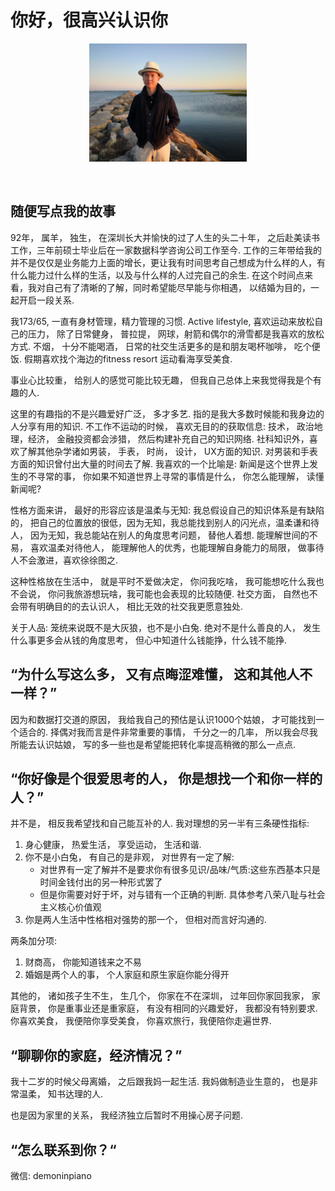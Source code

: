 # 你好，很高兴认识你

<p align="center"><img width=50% src="imgs/selfie.jpg"></p>
&nbsp;&nbsp;&nbsp;&nbsp;&nbsp;&nbsp;&nbsp;&nbsp;&nbsp;&nbsp;&nbsp;&nbsp;&nbsp;&nbsp;&nbsp;&nbsp;&nbsp;&nbsp;&nbsp;


## 随便写点我的故事

92年， 属羊， 独生， 在深圳长大并愉快的过了人生的头二十年， 之后赴美读书工作，三年前硕士毕业后在一家数据科学咨询公司工作至今. 工作的三年带给我的并不是仅仅是业务能力上面的增长，更让我有时间思考自己想成为什么样的人，有什么能力过什么样的生活，以及与什么样的人过完自己的余生. 在这个时间点来看，我对自己有了清晰的了解，同时希望能尽早能与你相遇， 以结婚为目的，一起开启一段关系.

我173/65, 一直有身材管理，精力管理的习惯. Active lifestyle, 喜欢运动来放松自己的压力， 除了日常健身， 普拉提， 网球，射箭和偶尔的滑雪都是我喜欢的放松方式. 不烟， 十分不能喝酒， 日常的社交生活更多的是和朋友喝杯咖啡， 吃个便饭. 假期喜欢找个海边的fitness resort 运动看海享受美食.

事业心比较重， 给别人的感觉可能比较无趣， 但我自己总体上来我觉得我是个有趣的人.

这里的有趣指的不是兴趣爱好广泛， 多才多艺. 指的是我大多数时候能和我身边的人分享有用的知识. 不工作不运动的时候， 喜欢无目的的获取信息: 技术， 政治地理，经济，  金融投资都会涉猎， 然后构建补充自己的知识网络. 社科知识外，喜欢了解其他杂学诸如男装， 手表， 时尚， 设计， UX方面的知识. 对男装和手表方面的知识曾付出大量的时间去了解. 我喜欢的一个比喻是: 新闻是这个世界上发生的不寻常的事， 你如果不知道世界上寻常的事情是什么， 你怎么能理解， 读懂新闻呢?

性格方面来讲， 最好的形容应该是温柔与无知: 我总假设自己的知识体系是有缺陷的， 把自己的位置放的很低，因为无知，我总能找到别人的闪光点，温柔谦和待人， 因为无知，我总能站在别人的角度思考问题， 替他人着想. 能理解世间的不易， 喜欢温柔对待他人， 能理解他人的优秀，也能理解自身能力的局限， 做事待人不会激进，喜欢徐徐图之.

这种性格放在生活中， 就是平时不爱做决定， 你问我吃啥， 我可能想吃什么我也不会说， 你问我旅游想玩啥，我可能也会表现的比较随便. 社交方面， 自然也不会带有明确目的的去认识人， 相比无效的社交我更愿意独处.

关于人品: 笼统来说既不是大灰狼，也不是小白兔. 绝对不是什么善良的人， 发生什么事更多会从钱的角度思考， 但心中知道什么钱能挣，什么钱不能挣.


## “为什么写这么多， 又有点晦涩难懂， 这和其他人不一样？”

因为和数据打交道的原因， 我给我自己的预估是认识1000个姑娘， 才可能找到一个适合的. 择偶对我而言是件非常重要的事情， 千分之一的几率， 所以我会尽我所能去认识姑娘， 写的多一些也是希望能把转化率提高稍微的那么一点点.

## “你好像是个很爱思考的人， 你是想找一个和你一样的人？”

并不是， 相反我希望找和自己能互补的人. 我对理想的另一半有三条硬性指标:

1. 身心健康， 热爱生活， 享受运动， 生活和谐.
2. 你不是小白兔， 有自己的是非观， 对世界有一定了解:
    * 对世界有一定了解并不是要求你有很多见识/品味/气质:这些东西基本只是时间金钱付出的另一种形式罢了
    * 但是你需要对好于坏，对与错有一个正确的判断. 具体参考八荣八耻与社会主义核心价值观
3. 你是两人生活中性格相对强势的那一个， 但相对而言好沟通的.

两条加分项:

1. 财商高， 你能知道钱来之不易
2. 婚姻是两个人的事， 个人家庭和原生家庭你能分得开


其他的， 诸如孩子生不生， 生几个， 你家在不在深圳， 过年回你家回我家， 家庭背景， 你是重事业还是重家庭， 有没有相同的兴趣爱好， 我都没有特别要求.
你喜欢美食， 我便陪你享受美食， 你喜欢旅行，我便陪你走遍世界.

## “聊聊你的家庭，经济情况？”

我十二岁的时候父母离婚， 之后跟我妈一起生活. 我妈做制造业生意的， 也是非常温柔， 知书达理的人.

也是因为家里的关系， 我经济独立后暂时不用操心房子问题.

## “怎么联系到你？“

微信: demoninpiano














